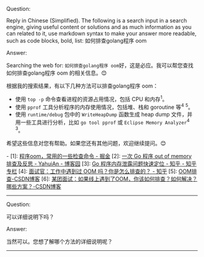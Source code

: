 Question:

Reply in Chinese (Simplified).
The following is a search input in a search engine, giving useful content or solutions and as much information as you can related to it, use markdown syntax to make your answer more readable, such as code blocks, bold, list:
如何排查golang程序 oom

Answer:

Searching the web for: `如何排查golang程序 oom`好，这是必应。我可以帮您查找如何排查golang程序 oom 的相关信息。😊

根据我的搜索结果，有以下几种方法可以排查golang程序 oom：

- 使用 `top -p` 命令查看进程的资源占用情况，包括 CPU 和内存<sup>1</sup>。
- 使用 `pprof` 工具分析程序的内存使用情况，包括堆、栈和 goroutine 等<sup>4</sup> <sup>5</sup>。
- 使用 `runtime/debug` 包中的 `WriteHeapDump` 函数生成 heap dump 文件，并用一些工具进行分析，比如 `go tool pprof` 或 `Eclipse Memory Analyzer`<sup>4</sup> <sup>3</sup>。

希望这些信息对您有帮助。如果您还有其他问题，欢迎继续提问。😊

\-
\[1]: [程序oom，常用的一些检查命令 - 掘金](https://juejin.cn/post/7206670501199265851)
\[2]: [一次 Go 程序 out of memory 排查及反思 - YahuiAn - 博客园](https://www.cnblogs.com/yahuian/p/once-go-programe-oom-fix.html)
\[3]: [Go 程序内存泄露问题快速定位 - 知乎 - 知乎专栏](https://zhuanlan.zhihu.com/p/368567370)
\[4]: [面试官：工作中遇到过 OOM 吗？你是怎么排查的？ - 知乎](https://zhuanlan.zhihu.com/p/165981061)
\[5]: [OOM排查-CSDN博客](https://blog.csdn.net/ywlmsm1224811/article/details/91866707)
\[6]: [某团面试：如果线上遇到了OOM，你该如何排查？如何解决？哪些方案？-CSDN博客](https://blog.csdn.net/o9109003234/article/details/121917786)

<hr/>

Question:

可以详细说明下吗？

Answer:

当然可以。您想了解哪个方法的详细说明呢？

<hr/>


